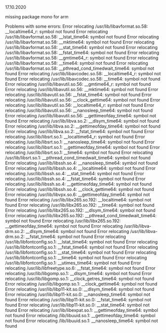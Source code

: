 17.10.2020

missing package mono for arm

Problems with some errors:
Error relocating /usr/lib/libavformat.so.58: __localtime64_r: symbol not found
Error relocating /usr/lib/libavformat.so.58: __lstat_time64: symbol not found
Error relocating /usr/lib/libavformat.so.58: __mktime64: symbol not found
Error relocating /usr/lib/libavformat.so.58: __stat_time64: symbol not found
Error relocating /usr/lib/libavformat.so.58: __fstat_time64: symbol not found
Error relocating /usr/lib/libavformat.so.58: __gmtime64_r: symbol not found
Error relocating /usr/lib/libavformat.so.58: __time64: symbol not found
Error relocating /usr/lib/libavformat.so.58: __pthread_cond_timedwait_time64: symbol not found
Error relocating /usr/lib/libavcodec.so.58: __localtime64_r: symbol not found
Error relocating /usr/lib/libavcodec.so.58: __time64: symbol not found
Error relocating /usr/lib/libavutil.so.56: __gmtime64_r: symbol not found
Error relocating /usr/lib/libavutil.so.56: __mktime64: symbol not found
Error relocating /usr/lib/libavutil.so.56: __fstat_time64: symbol not found
Error relocating /usr/lib/libavutil.so.56: __clock_gettime64: symbol not found
Error relocating /usr/lib/libavutil.so.56: __localtime64_r: symbol not found
Error relocating /usr/lib/libavutil.so.56: __nanosleep_time64: symbol not found
Error relocating /usr/lib/libavutil.so.56: __gettimeofday_time64: symbol not found
Error relocating /usr/lib/libva.so.2: __dlsym_time64: symbol not found
Error relocating /usr/lib/libva.so.2: __gettimeofday_time64: symbol not found
Error relocating /usr/lib/libva.so.2: __fstat_time64: symbol not found
Error relocating /usr/lib/libsrt.so.1: __localtime64_r: symbol not found
Error relocating /usr/lib/libsrt.so.1: __nanosleep_time64: symbol not found
Error relocating /usr/lib/libsrt.so.1: __gettimeofday_time64: symbol not found
Error relocating /usr/lib/libsrt.so.1: __time64: symbol not found
Error relocating /usr/lib/libsrt.so.1: __pthread_cond_timedwait_time64: symbol not found
Error relocating /usr/lib/libssh.so.4: __nanosleep_time64: symbol not found
Error relocating /usr/lib/libssh.so.4: __localtime64: symbol not found
Error relocating /usr/lib/libssh.so.4: __stat_time64: symbol not found
Error relocating /usr/lib/libssh.so.4: __fstat_time64: symbol not found
Error relocating /usr/lib/libssh.so.4: __gettimeofday_time64: symbol not found
Error relocating /usr/lib/libssh.so.4: __clock_gettime64: symbol not found
Error relocating /usr/lib/libvpx.so.6: __gettimeofday_time64: symbol not found
Error relocating /usr/lib/libx265.so.192: __localtime64: symbol not found
Error relocating /usr/lib/libx265.so.192: __time64: symbol not found
Error relocating /usr/lib/libx265.so.192: __dlsym_time64: symbol not found
Error relocating /usr/lib/libx265.so.192: __pthread_cond_timedwait_time64: symbol not found
Error relocating /usr/lib/libx265.so.192: __gettimeofday_time64: symbol not found
Error relocating /usr/lib/libva-drm.so.2: __dlsym_time64: symbol not found
Error relocating /usr/lib/libva-drm.so.2: __fstat_time64: symbol not found
Error relocating /usr/lib/libfontconfig.so.1: __lstat_time64: symbol not found
Error relocating /usr/lib/libfontconfig.so.1: __fstat_time64: symbol not found
Error relocating /usr/lib/libfontconfig.so.1: __stat_time64: symbol not found
Error relocating /usr/lib/libfontconfig.so.1: __time64: symbol not found
Error relocating /usr/lib/libfontconfig.so.1: __utimes_time64: symbol not found
Error relocating /usr/lib/libfreetype.so.6: __fstat_time64: symbol not found
Error relocating /usr/lib/libgomp.so.1: __dlsym_time64: symbol not found
Error relocating /usr/lib/libgomp.so.1: __clock_getres_time64: symbol not found
Error relocating /usr/lib/libgomp.so.1: __clock_gettime64: symbol not found
Error relocating /usr/lib/libp11-kit.so.0: __dlsym_time64: symbol not found
Error relocating /usr/lib/libp11-kit.so.0: __nanosleep_time64: symbol not found
Error relocating /usr/lib/libp11-kit.so.0: __fstat_time64: symbol not found
Error relocating /usr/lib/libp11-kit.so.0: __stat_time64: symbol not found
Error relocating /usr/lib/libexpat.so.1: __gettimeofday_time64: symbol not found
Error relocating /lib/libuuid.so.1: __gettimeofday_time64: symbol not found
Error relocating /lib/libuuid.so.1: __nanosleep_time64: symbol not found

